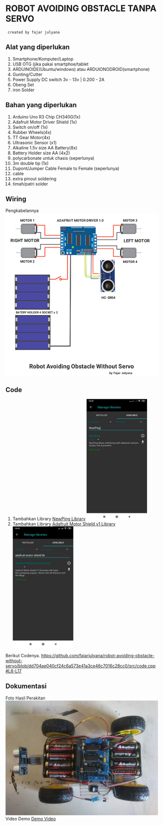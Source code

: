 # ROBOT AVOIDING OBSTACLE TANPA SERVO

```
 created by fajar julyana
```

## Alat yang diperlukan

1. Smartphone/Komputer/Laptop
2. USB OTG (jika pakai smartphoe/tablet
3. ARDUINOIDE(Ubuntu/windows) atau ARDUIONODROID(smartphone)
4. Gunting/Cutter
5. Power Supply DC switch 3v - 13v | 0.200 - 2A
6. Obeng Set
7. iron Solder

## Bahan yang diperlukan

1. Arduino Uno R3 Chip CH340G(1x)
2. Adafruit Motor Driver Shield (1x)
3. Switch on/off (1x)
4. Rubber Wheels(4x)
5. TT Gear Motor(4x)
7. Ultrasonic Sensor (x1)
8. Alkaline 1.5v size AA Battery(8x)
9. Battery Holder size AA (4x2)
10. polycarbonate untuk chasis (seperlunya)
11. 3m double tip (1x)
12. Dupont/Jumper Cable Female to Female (seperlunya)
13. cable 
14. extra pinout soldering
15. timah/patri solder

## Wiring
   Pengkabelannya
   <img src="wiring-robot.png"></img>
## Code

1. Tambahkan Library
   [NewPing Library](https://downloads.arduino.cc/libraries/bitbucket.org/teckel12/NewPing-1.9.7.zip)
   <img src="NewPing.jpg" width="200" height="400"></img>
2. Tambahkan Library
   [Adafruit Motor Shield v1 Library](https://downloads.arduino.cc/libraries/github.com/adafruit/Adafruit_Motor_Shield_library-1.0.1.zip)
   <img src="Adafruit.jpg" width="200" height="400"></img>

Berikut Codenya.
https://github.com/fajarjulyana/robot-avoiding-obstacle-without-servo/blob/dd704ae040cf24c6a573e41a3ce46c7016c28cc0/src/code.cpp#L8-L17

## Dokumentasi
Foto Hasil Perakitan
<img src="dokumentasi/robot-avoiding-obstacle.jpg"></img>
Video Demo
[Demo Video](https://youtube.com/shorts/7JrKywHyQOk?feature=share4)
